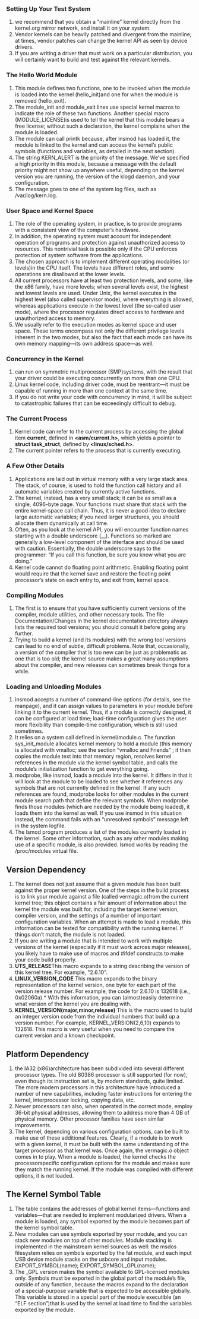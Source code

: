 ### Setting Up Your Test System

1. we recommend that you obtain a “mainline” kernel directly from the kernel.org mirror network, and install it on your system.
2. Vendor kernels can be heavily patched and divergent from the mainline; at times, vendor patches can change the kernel API as seen by device drivers. 
3. If you are writing a driver that must work on a particular distribution, you will certainly want to build and test against the relevant kernels.

### The Hello World Module

1. This module defines two functions, one to be invoked when the module is loaded into the kernel (hello_init)and one for when the module is removed (hello_exit). 
2. The module_init and module_exit lines use special kernel macros to indicate the role of these two functions. Another special macro (MODULE_LICENSE)is used to tell the kernel that this module bears a free license; without such a declaration, the kernel complains when the  module is loaded.
3. The module can call printk because, after insmod has loaded it, the module is linked to the kernel and can access the kernel’s public symbols (functions and variables, as detailed in the next section). 
4.  The string KERN_ALERT is the priority of the message. We’ve specified a high priority in this module, because a message with the default priority might not show up anywhere useful, depending on the kernel version you are running, the version of the klogd daemon, and your configuration.
5. The message goes to one of the system log files, such as /var/log/kern.log.

### User Space and Kernel Space
1. The role of the operating system, in practice, is to provide programs with a consistent view of the computer’s hardware. 
2. In addition, the operating system must account for independent operation of programs and protection against unauthorized
access to resources. This nontrivial task is possible only if the CPU enforces protection of system software from the applications.
3. The chosen approach is to implement different operating modalities (or levels)in the CPU itself. The levels have different roles, and some operations are disallowed at the lower levels.
4. All current processors have at least two protection levels, and some, like the x86 family, have more levels; when several levels exist, the highest and lowest levels are used. Under Unix, the kernel executes in the highest level (also called supervisor
mode), where everything is allowed, whereas applications execute in the lowest level (the so-called user mode), where the processor regulates direct access to hardware and unauthorized access to memory.
5. We usually refer to the execution modes as kernel space and user space. These terms encompass not only the different privilege levels inherent in the two modes, but also the fact that each mode can have its own memory mapping—its own address space—as well.

### Concurrency in the Kernel
1. can run on symmetric multiprocessor (SMP)systems, with the result that your driver could be executing concurrently on more than one CPU. 
2. Linux kernel code, including driver code, must be reentrant—it must be capable of running in more than one context at the same time.
3.  If you do not write your code with concurrency in mind, it will be subject to catastrophic failures that can be exceedingly difficult to debug.

### The Current Process
1.  Kernel code can refer to the current process by accessing the global item **current**, defined in **<asm/current.h>**, which yields a pointer to **struct task_struct**, defined by **<linux/sched.h>**.
2. The current pointer refers to the process that is currently executing.

### A Few Other Details
1. Applications are laid out in virtual memory with a very large stack area. The stack, of course, is used to hold the function call history and all automatic variables created by currently active functions.
2. The kernel, instead, has a very small stack; it can be as small as a single, 4096-byte page. Your functions must share that stack with the entire kernel-space call chain. Thus, it is never a good idea to declare large automatic variables; if you need larger structures, you should allocate them dynamically at call time.
3. Often, as you look at the kernel API, you will encounter function names starting with a double underscore (\__). Functions so marked are generally a low-level component of the interface and should be used with caution. Essentially, the double underscore says to the programmer: “If you call this function, be sure you know what you are doing.”
4. Kernel code cannot do floating point arithmetic. Enabling floating point would require that the kernel save and restore the floating point processor’s state on each entry to, and exit from, kernel space.

### Compiling Modules
1. The first is to ensure that you have sufficiently current versions of the compiler, module utilities, and other necessary tools. The file Documentation/Changes in the kernel documentation directory always lists the required tool versions; you
should consult it before going any further.
2. Trying to build a kernel (and its modules) with the wrong tool versions can lead to no end of subtle, difficult problems. Note
that, occasionally, a version of the compiler that is too new can be just as problematic as one that is too old; the kernel source makes a great many assumptions about the compiler, and new releases can sometimes break things for a while.

### Loading and Unloading Modules
1. insmod accepts a number of command-line options (for details, see the manpage), and it can assign values to parameters in your module
before linking it to the current kernel. Thus, if a module is correctly designed, it can be configured at load time; load-time configuration gives the user more flexibility than compile-time configuration, which is still used sometimes.
2. It relies on a system call defined in kernel/module.c. The function sys_init_module allocates kernel memory to hold a module (this memory is allocated with vmalloc; see the section “vmalloc and Friends” ; it then copies the module text into that memory region, resolves kernel references in the module via the kernel symbol table, and calls the module’s initialization function to get everything going.
3. modprobe, like insmod, loads a module into the kernel. It differs in that it will look at the module to be loaded to see
whether it references any symbols that are not currently defined in the kernel. If any such references are found, modprobe looks for other modules in the current module search path that define the relevant symbols. When modprobe finds those modules (which are needed by the module being loaded), it loads them into the kernel as well. If you use insmod in this situation instead, the command fails with an “unresolved symbols” message left in the system logfile. 
4. The lsmod program produces a list of the modules currently loaded in the kernel. Some other information, such as any other modules making use of a specific module, is also provided. lsmod works by reading the /proc/modules virtual file.

## Version Dependency
1. The kernel does not just assume that a given module has been built against the proper kernel version. One of the steps in the build process is to link your module against a file (called vermagic.o)from the current kernel tree; this object contains a fair amount of information about the kernel the module was built for, including the target kernel version, compiler version, and the settings of a number of important configuration variables. When an attempt is made to load a module, this information can be tested for compatibility with the running kernel. If things don’t match, the module is not loaded.
2. If you are writing a module that is intended to work with multiple versions of the kernel (especially if it must work across major releases), you likely have to make use of macros and #ifdef constructs to make your code build properly.
3. **UTS_RELEASE**This macro expands to a string describing the version of this kernel tree. For
example, "2.6.10".
4. **LINUX_VERSION_CODE** This macro expands to the binary representation of the kernel version, one byte for each part of the version release number. For example, the code for 2.6.10 is 132618 (i.e., 0x02060a).* With this information, you can (almost)easily determine what version of the kernel you are dealing with.
5. **KERNEL_VERSION(major,minor,release)** This is the macro used to build an integer version code from the individual numbers that build up a version number. For example, KERNEL_VERSION(2,6,10) expands to 132618. This macro is very useful when you need to compare the
current version and a known checkpoint.

## Platform Dependency
1. the IA32 (x86)architecture has been subdivided into several different processor types. The old 80386 processor is still supported (for now), even though its instruction set is, by modern standards, quite limited. The more modern processors in this architecture have introduced a number of new capabilities, including faster instructions for entering the kernel, interprocessor locking, copying data, etc.
2. Newer processors can also, when operated in the correct mode, employ 36-bit physical addresses, allowing them to address more than 4 GB of physical memory. Other processor families have seen similar improvements.
3. The kernel, depending on various configuration options, can be built to make use of these additional features. Clearly, if a module is to work with a given kernel, it must be built with the same understanding of the target processor as that kernel was. Once again, the vermagic.o object comes in to play. When a module is loaded, the kernel checks the processorspecific configuration options for the module and makes sure they match the running kernel. If the module was compiled with different options, it is not loaded.
## The Kernel Symbol Table
1. The table contains the addresses of global kernel items—functions and variables—that are needed to implement modularized drivers. When a module is loaded, any symbol exported by the module becomes part of the kernel symbol table. 
2. New modules can use symbols exported by your module, and you can stack new modules on top of other modules. Module stacking is implemented in the mainstream kernel sources as well: the msdos filesystem relies on symbols exported by the fat module, and each input USB device module stacks on the usbcore and input modules.
EXPORT_SYMBOL(name);
EXPORT_SYMBOL_GPL(name);
3. The _GPL version makes the symbol available to GPL-licensed modules only. Symbols must be exported in the global part of the module’s file, outside of any function, because the macros expand to the declaration of a special-purpose variable that is expected to be accessible globally. This variable is stored in a special part of the module executible (an “ELF section”)that is used by the kernel at load time to find the variables exported by the module. 


